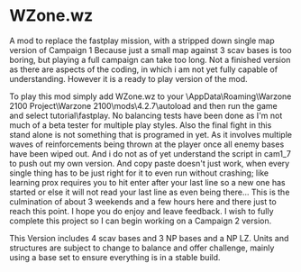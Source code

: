 # WZone.wz
A mod to replace the fastplay mission, with a stripped down single map version of Campaign 1 Because just a small map against 3 scav bases is too boring, but playing a full campaign can take too long.
Not a finished version as there are aspects of the coding, in which i am not yet fully capable of understanding.
However it is a ready to play version of the mod.

To play this mod simply add WZone.wz to your \AppData\Roaming\Warzone 2100 Project\Warzone 2100\mods\4.2.7\autoload and then run the game and select tutorial\fastplay.
No balancing tests have been done as I'm not much of a beta tester for multiple play styles.
Also the final fight in this stand alone is not something that is programed in yet. As it involves multiple waves of reinforcements being thrown at the player once all enemy bases have been wiped out. And i do not as of yet understand the script in cam1_7 to push out my own version. And copy paste doesn't just work, when every single thing has to be just right for it to even run without crashing; like learning prox requires you to hit enter after your last line so a new one has started or else it will not read your last line as even being there...
This is the culmination of about 3 weekends and a few hours here and there just to reach this point.
I hope you do enjoy and leave feedback. I wish to fully complete this project so I can begin working on a Campaign 2 version.

This Version includes 4 scav bases and 3 NP bases and a NP LZ. Units and structures are subject to change to balance and offer challenge, mainly using a base set to ensure everything is in a stable build.
